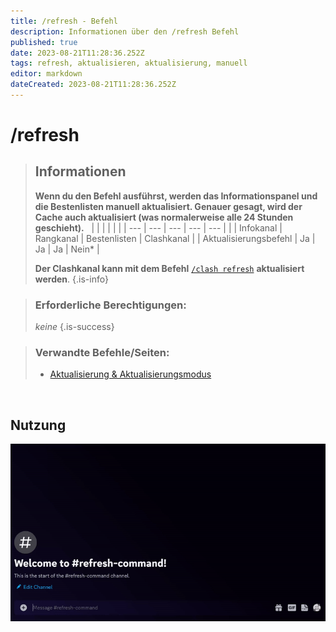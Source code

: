 ```yaml
---
title: /refresh - Befehl
description: Informationen über den /refresh Befehl
published: true
date: 2023-08-21T11:28:36.252Z
tags: refresh, aktualisieren, aktualisierung, manuell
editor: markdown
dateCreated: 2023-08-21T11:28:36.252Z
---
```


# /refresh

>## Informationen
>**Wenn du den Befehl ausführst, werden das Informationspanel und die Bestenlisten manuell aktualisiert.
>Genauer gesagt, wird der Cache auch aktualisiert (was normalerweise alle 24 Stunden geschieht).**  
> |     |     |     |     |     |
> | --- | --- | --- | --- | --- |
> |     | Infokanal | Rangkanal | Bestenlisten | Clashkanal |
> | Aktualisierungsbefehl | Ja | Ja | Ja | Nein\* |
>
> **Der Clashkanal kann mit dem Befehl** [`/clash refresh`](/en/commands/clash/refresh/) **aktualisiert werden**.
>{.is-info}

>### Erforderliche Berechtigungen:
> *keine* 
>{.is-success}

>### Verwandte Befehle/Seiten:
>-   [Aktualisierung & Aktualisierungsmodus](/en/terms/refresh-mode/)  


<br>

## Nutzung

![](/new_refresh.gif)